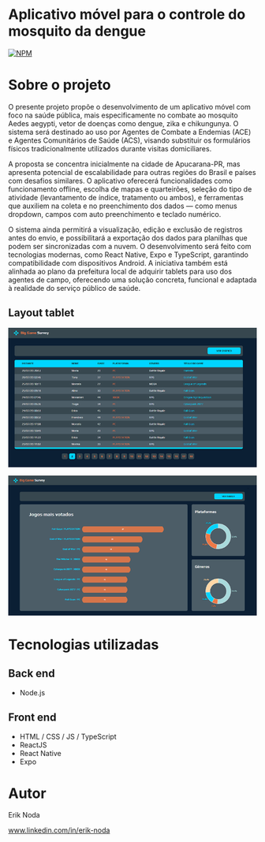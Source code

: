 # Aplicativo móvel para o controle do mosquito da dengue
[![NPM](https://img.shields.io/npm/l/react)](https://github.com/ErikNoda3/DengueApp/blob/main/LICENSE) 

# Sobre o projeto
O presente projeto propõe o desenvolvimento de um aplicativo móvel com foco na saúde pública, mais especificamente no combate ao mosquito Aedes aegypti, vetor de doenças como dengue, zika e chikungunya. O sistema será destinado ao uso por Agentes de Combate a Endemias (ACE) e Agentes Comunitários de Saúde (ACS), visando substituir os formulários físicos tradicionalmente utilizados durante visitas domiciliares.

A proposta se concentra inicialmente na cidade de Apucarana-PR, mas apresenta potencial de escalabilidade para outras regiões do Brasil e países com desafios similares. O aplicativo oferecerá funcionalidades como funcionamento offline, escolha de mapas e quarteirões, seleção do tipo de atividade (levantamento de índice, tratamento ou ambos), e ferramentas que auxiliem na coleta e no preenchimento dos dados — como menus dropdown, campos com auto preenchimento e teclado numérico.

O sistema ainda permitirá a visualização, edição e exclusão de registros antes do envio, e possibilitará a exportação dos dados para planilhas que podem ser sincronizadas com a nuvem. O desenvolvimento será feito com tecnologias modernas, como React Native, Expo e TypeScript, garantindo compatibilidade com dispositivos Android. A iniciativa também está alinhada ao plano da prefeitura local de adquirir tablets para uso dos agentes de campo, oferecendo uma solução concreta, funcional e adaptada à realidade do serviço público de saúde.

## Layout tablet
![Web 1](https://github.com/acenelio/assets/raw/main/sds1/web1.png)

![Web 2](https://github.com/acenelio/assets/raw/main/sds1/web2.png)

# Tecnologias utilizadas
## Back end
- Node.js
  
## Front end
- HTML / CSS / JS / TypeScript
- ReactJS
- React Native
- Expo

# Autor

Erik Noda

www.linkedin.com/in/erik-noda

